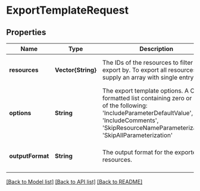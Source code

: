 # ExportTemplateRequest


## Properties
Name | Type | Description | Notes
------------ | ------------- | ------------- | -------------
**resources** | **Vector{String}** | The IDs of the resources to filter the export by. To export all resources, supply an array with single entry &#39;*&#39;. | [optional] [default to nothing]
**options** | **String** | The export template options. A CSV-formatted list containing zero or more of the following: &#39;IncludeParameterDefaultValue&#39;, &#39;IncludeComments&#39;, &#39;SkipResourceNameParameterization&#39;, &#39;SkipAllParameterization&#39; | [optional] [default to nothing]
**outputFormat** | **String** | The output format for the exported resources. | [optional] [default to nothing]


[[Back to Model list]](../README.md#models) [[Back to API list]](../README.md#api-endpoints) [[Back to README]](../README.md)



